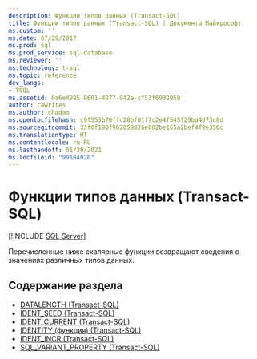 ```yaml
---
description: Функции типов данных (Transact-SQL)
title: Функции типов данных (Transact-SQL) | Документы Майкрософт
ms.custom: ''
ms.date: 07/29/2017
ms.prod: sql
ms.prod_service: sql-database
ms.reviewer: ''
ms.technology: t-sql
ms.topic: reference
dev_langs:
- TSQL
ms.assetid: 0a6e4985-9601-4877-942a-cf53f6932958
author: cawrites
ms.author: chadam
ms.openlocfilehash: c9f553b70ffc28bf01f7c2e4f545f29ba4073c8d
ms.sourcegitcommit: 33f0f190f962059826e002be165a2bef4f9e350c
ms.translationtype: HT
ms.contentlocale: ru-RU
ms.lasthandoff: 01/30/2021
ms.locfileid: "99184020"
---
```

# <a name="data-type-functions-transact-sql"></a>Функции типов данных (Transact-SQL)
[!INCLUDE [SQL Server](../../includes/applies-to-version/sqlserver.md)]

Перечисленные ниже скалярные функции возвращают сведения о значениях различных типов данных.
  
## <a name="in-this-section"></a>Содержание раздела
  
- [DATALENGTH (Transact-SQL)](../../t-sql/functions/datalength-transact-sql.md)
- [IDENT_SEED &#40;Transact-SQL&#41;](../../t-sql/functions/ident-seed-transact-sql.md)
- [IDENT_CURRENT (Transact-SQL)](../../t-sql/functions/ident-current-transact-sql.md)
- [IDENTITY (функция) (Transact-SQL)](../../t-sql/functions/identity-function-transact-sql.md)  
- [IDENT_INCR &#40;Transact-SQL&#41;](../../t-sql/functions/ident-incr-transact-sql.md)
- [SQL_VARIANT_PROPERTY (Transact-SQL)](../../t-sql/functions/sql-variant-property-transact-sql.md)
